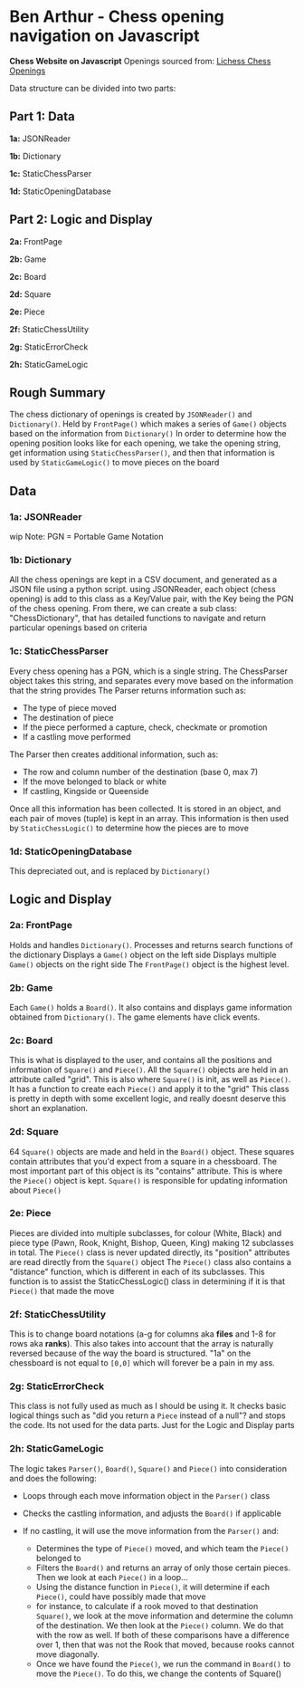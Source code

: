 # Ben Arthur - Chess opening navigation on Javascript

**Chess Website on Javascript**
Openings sourced from: [Lichess Chess Openings](https://github.com/lichess-org/chess-openings)

Data structure can be divided into two parts:

## Part 1: Data

**1a:** JSONReader

**1b:** Dictionary

**1c:** StaticChessParser

**1d:** StaticOpeningDatabase

## Part 2: Logic and Display

**2a:** FrontPage

**2b:** Game

**2c:** Board

**2d:** Square

**2e:** Piece

**2f:** StaticChessUtility

**2g:** StaticErrorCheck

**2h:** StaticGameLogic

## Rough Summary

The chess dictionary of openings is created by `JSONReader()` and `Dictionary()`. Held by `FrontPage()` which makes a series of `Game()` objects based on the information from `Dictionary()`
In order to determine how the opening position looks like for each opening, we take the opening string, get information using `StaticChessParser()`, and then that information is used by `StaticGameLogic()` to move pieces on the board

## Data

### 1a: JSONReader

wip
Note: PGN = Portable Game Notation

### 1b: Dictionary

All the chess openings are kept in a CSV document, and generated as a JSON file using a python script.
using JSONReader, each object (chess opening) is add to this class as a Key/Value pair, with the Key being the PGN of the chess opening.
From there, we can create a sub class: "ChessDictionary", that has detailed functions to navigate and return particular openings based on criteria

### 1c: StaticChessParser

Every chess opening has a PGN, which is a single string. The ChessParser object takes this string, and separates every move based on the information that the string provides
The Parser returns information such as:

- The type of piece moved
- The destination of piece
- If the piece performed a capture, check, checkmate or promotion
- If a castling move performed

The Parser then creates additional information, such as:

- The row and column number of the destination (base 0, max 7)
- If the move belonged to black or white
- If castling, Kingside or Queenside

Once all this information has been collected. It is stored in an object, and each pair of moves (tuple) is kept in an array.
This information is then used by `StaticChessLogic()` to determine how the pieces are to move

### 1d: StaticOpeningDatabase

This depreciated out, and is replaced by `Dictionary()`

## Logic and Display

### 2a: FrontPage

Holds and handles `Dictionary()`. Processes and returns search functions of the dictionary
Displays a `Game()` object on the left side
Displays multiple `Game()` objects on the right side
The `FrontPage()` object is the highest level.

### 2b: Game

Each `Game()` holds a `Board()`. It also contains and displays game information obtained from `Dictionary()`. The game elements have click events.

### 2c: Board

This is what is displayed to the user, and contains all the positions and information of `Square()` and `Piece()`. All the `Square()` objects are held in an attribute called "grid".
This is also where `Square()` is init, as well as `Piece()`. It has a function to create each `Piece()` and apply it to the "grid"
This class is pretty in depth with some excellent logic, and really doesnt deserve this short an explanation.

### 2d: Square

64 `Square()` objects are made and held in the `Board()` object. These squares contain attributes that you'd expect from a square in a chessboard.
The most important part of this object is its "contains" attribute. This is where the `Piece()` object is kept.
`Square()` is responsible for updating information about `Piece()`

### 2e: Piece

Pieces are divided into multiple subclasses, for colour (White, Black) and piece type (Pawn, Rook, Knight, Bishop, Queen, King) making 12 subclasses in total.
The `Piece()` class is never updated directly, its "position" attributes are read directly from the `Square()` object
The `Piece()` class also contains a "distance" function, which is different in each of its subclasses. This function is to assist the StaticChessLogic() class in determining if it is that `Piece()` that made the move

### 2f: StaticChessUtility

This is to change board notations (a-g for columns aka **files** and 1-8 for rows aka **ranks**).
This also takes into account that the array is naturally reversed because of the way the board is structured. "1a" on the chessboard is not equal to `[0,0]` which will forever be a pain in my ass.

### 2g: StaticErrorCheck

This class is not fully used as much as I should be using it. It checks basic logical things such as "did you return a `Piece` instead of a null"? and stops the code. Its not used for the data parts. Just for the Logic and Display parts

### 2h: StaticGameLogic

The logic takes `Parser()`, `Board()`, `Square()` and `Piece()` into consideration and does the following:

- Loops through each move information object in the `Parser()` class
- Checks the castling information, and adjusts the `Board()` if applicable
- If no castling, it will use the move information from the `Parser()` and:

  - Determines the type of `Piece()` moved, and which team the `Piece()` belonged to
  - Filters the `Board()` and returns an array of only those certain pieces. Then we look at each `Piece()` in a loop...
  - Using the distance function in `Piece()`, it will determine if each `Piece()`, could have possibly made that move
  - for instance, to calculate if a rook moved to that destination `Square()`, we look at the move information and determine the column of the destination. We then look at the `Piece()` column. We do that with the row as well. If both of these comparisons have a difference over 1, then that was not the Rook that moved, because rooks cannot move diagonally.
  - Once we have found the `Piece()`, we run the command in `Board()` to move the `Piece()`. To do this, we change the contents of Square()
